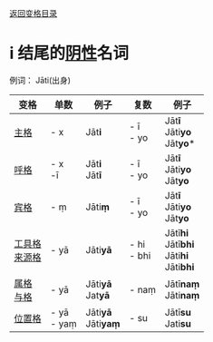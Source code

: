 [返回变格目录](summary.md)

# i 结尾的[阴性](feminine.md)名词

例词： Jāti(出身)   

| 变格 | 单数 | 例子 |复数 | 例子 |
| --- | ----- | ------ |---- | ---- |
| [主格](nom.md) | - x | Jāt**i** | - ī<br>- yo | Jāt**ī**<br>Jāti**yo**<br>Jāt**yo*** |
| [呼格](voc.md) | - x<br>-ī | Jāt**i**<br>Jāt**ī** | - ī<br>- yo | Jāt**ī**<br>Jāti**yo**<br>Jāt**yo** |
| [宾格](acc.md) | - ṃ| Jāti**ṃ**| - ī<br>- yo | Jāt**ī**<br>Jāti**yo**<br>Jāt**yo** |
| [工具格](instr.md)<br>[来源格](abl.md) | - yā | Jāti**yā** | - hi<br>- bhi | Jātī**hi**<br>Jātī**bhi**<br>Jāti**hi**<br>Jāti**bhi** |
| [属格](gen.md)<br>[与格](dat.md) | - yā  | Jāti**yā**<br>Jat**yā** | - naṃ| Jātī**naṃ**<br>Jāti**naṃ**|
| [位置格](loc.md) | - yā<br>- yaṃ| Jāti**yā** <br>Jāti**yaṃ**| - su | Jātī**su**<br>Jati**su** |